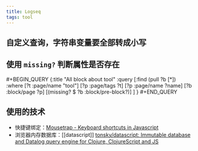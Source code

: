 ```yaml
---
title: Logseq
tags: tool
---
```


## 自定义查询，字符串变量要全部转成小写
## 使用 `missing?` 判断属性是否存在
#+BEGIN_QUERY
{:title "All block about tool"
 :query [:find (pull ?b [*])
  :where
  [?t :page/name "tool"]
  [?p :page/tags ?t]
  [?p :page/name ?name]
  [?b :block/page ?p]
  [(missing? $ ?b :block/pre-block?)]
]
}
#+END_QUERY
## 使用的技术
- 快捷键绑定：[Mousetrap - Keyboard shortcuts in Javascript](https://craig.is/killing/mice)
- 浏览器内存数据库：[[datascript]]
  [tonsky/datascript: Immutable database and Datalog query engine for Clojure, ClojureScript and JS](https://github.com/tonsky/datascript)
